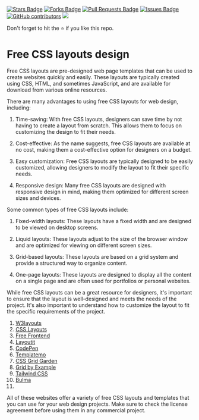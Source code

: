 <a href="https://github.com/drshahizan/learn-php/stargazers"><img src="https://img.shields.io/github/stars/drshahizan/learn-php" alt="Stars Badge"/></a>
<a href="https://github.com/drshahizan/learn-php/network/members"><img src="https://img.shields.io/github/forks/drshahizan/learn-php" alt="Forks Badge"/></a>
<a href="https://github.com/drshahizan/learn-php/pulls"><img src="https://img.shields.io/github/issues-pr/drshahizan/learn-php" alt="Pull Requests Badge"/></a>
<a href="https://github.com/drshahizan/learn-php/issues"><img src="https://img.shields.io/github/issues/drshahizan/learn-php" alt="Issues Badge"/></a>
<a href="https://github.com/drshahizan/learn-php/graphs/contributors"><img alt="GitHub contributors" src="https://img.shields.io/github/contributors/drshahizan/learn-php?color=2b9348"></a>
![](https://visitor-badge.glitch.me/badge?page_id=drshahizan/learn-php)

Don't forget to hit the :star: if you like this repo.

# Free CSS layouts design
Free CSS layouts are pre-designed web page templates that can be used to create websites quickly and easily. These layouts are typically created using CSS, HTML, and sometimes JavaScript, and are available for download from various online resources.

There are many advantages to using free CSS layouts for web design, including:

1. Time-saving: With free CSS layouts, designers can save time by not having to create a layout from scratch. This allows them to focus on customizing the design to fit their needs.

2. Cost-effective: As the name suggests, free CSS layouts are available at no cost, making them a cost-effective option for designers on a budget.

3. Easy customization: Free CSS layouts are typically designed to be easily customized, allowing designers to modify the layout to fit their specific needs.

4. Responsive design: Many free CSS layouts are designed with responsive design in mind, making them optimized for different screen sizes and devices.

Some common types of free CSS layouts include:

1. Fixed-width layouts: These layouts have a fixed width and are designed to be viewed on desktop screens.

2. Liquid layouts: These layouts adjust to the size of the browser window and are optimized for viewing on different screen sizes.

3. Grid-based layouts: These layouts are based on a grid system and provide a structured way to organize content.

4. One-page layouts: These layouts are designed to display all the content on a single page and are often used for portfolios or personal websites.

While free CSS layouts can be a great resource for designers, it's important to ensure that the layout is well-designed and meets the needs of the project. It's also important to understand how to customize the layout to fit the specific requirements of the project.
1. [W3layouts](https://w3layouts.com/)
2. [CSS Layouts](https://csslayouts.io/)
3. [Free Frontend](https://freefrontend.com/css-layouts/)
4. [Layoutit](https://layoutit.com/)
5. [CodePen](https://codepen.io/)
6. [Templatemo](https://templatemo.com/)
7. [CSS Grid Garden](https://cssgridgarden.com/)
8. [Grid by Example](https://gridbyexample.com/examples/)
9. [Tailwind CSS](https://tailwindcss.com/)
10. [Bulma](https://bulma.io/)
11. 
All of these websites offer a variety of free CSS layouts and templates that you can use for your web design projects. Make sure to check the license agreement before using them in any commercial project.
